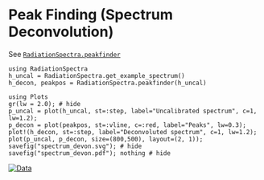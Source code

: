 # Peak Finding (Spectrum Deconvolution)

See [`RadiationSpectra.peakfinder`](@ref)

```@example
using RadiationSpectra 
h_uncal = RadiationSpectra.get_example_spectrum()
h_decon, peakpos = RadiationSpectra.peakfinder(h_uncal)

using Plots 
gr(lw = 2.0); # hide
p_uncal = plot(h_uncal, st=:step, label="Uncalibrated spectrum", c=1, lw=1.2); 
p_decon = plot(peakpos, st=:vline, c=:red, label="Peaks", lw=0.3);
plot!(h_decon, st=:step, label="Deconvoluted spectrum", c=1, lw=1.2); 
plot(p_uncal, p_decon, size=(800,500), layout=(2, 1)); 
savefig("spectrum_devon.svg"); # hide
savefig("spectrum_devon.pdf"); nothing # hide
```
[![Data](spectrum_devon.svg)](spectrum_devon.pdf)